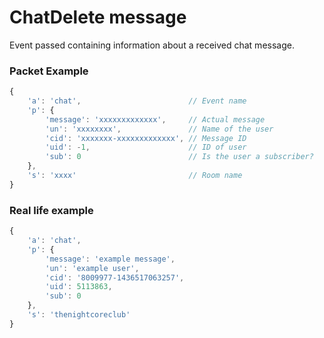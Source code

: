 # ChatDelete message

Event passed containing information about a received chat message.


### Packet Example

```js
{
    'a': 'chat',                        // Event name
    'p': {
        'message': 'xxxxxxxxxxxxx',     // Actual message
        'un': 'xxxxxxxx',               // Name of the user
        'cid': 'xxxxxxx-xxxxxxxxxxxxx', // Message ID
        'uid': -1,                      // ID of user
        'sub': 0                        // Is the user a subscriber?
    },
    's': 'xxxx'                         // Room name
}
```
### Real life example
```js
{
    'a': 'chat',
    'p': {
        'message': 'example message',
        'un': 'example user',
        'cid': '8009977-1436517063257',
        'uid': 5113863,
        'sub': 0
    },
    's': 'thenightcoreclub'
}
```
